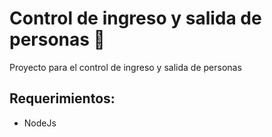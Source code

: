 # Control de ingreso y salida de personas 👀
Proyecto para el control de ingreso y salida de personas

## Requerimientos:
- NodeJs
